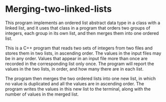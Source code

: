 # Merging-two-linked-lists

This program implements an ordered list abstract data type in a class with a linked list, and it uses that class in a program that orders two groups of integers, each group in its own list, and then merges them into one ordered list.

This is a C++ program that reads two sets of integers from two files and stores them in two lists, in ascending order.
The values in the input files may be in any order. Values that appear in an input file more than once are recorded in the corresponding list only once. The program will report the values in the two lists, in order, and how many there are in each list.

The program then merges the two ordered lists into one new list, in which no value is duplicated and all the values are in ascending order. The program writes the values in this new list to the terminal, along with the number of values in the merged list.
